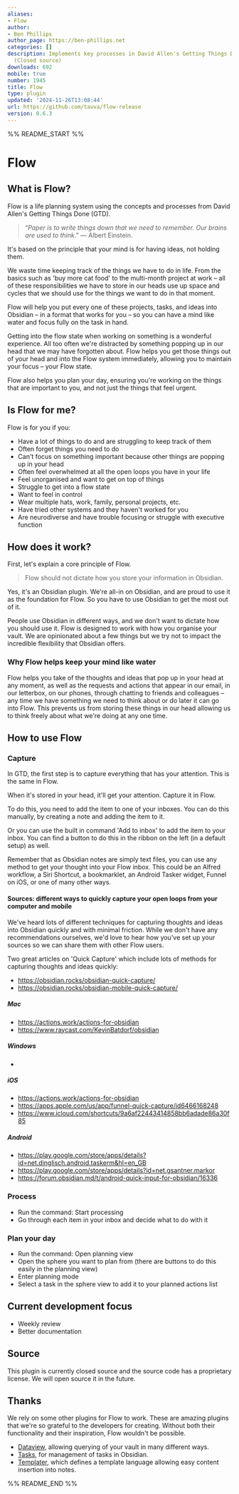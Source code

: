```yaml
---
aliases:
- Flow
author:
- Ben Phillips
author_page: https://ben-phillips.net
categories: []
description: Implements key processes in David Allen's Getting Things Done (GTD) methodology
  (Closed source)
downloads: 692
mobile: true
number: 1945
title: Flow
type: plugin
updated: '2024-11-26T13:08:44'
url: https://github.com/tavva/flow-release
version: 0.6.3
---
```


%% README_START %%

# Flow

## What is Flow?

Flow is a life planning system using the concepts and processes from David Allen's Getting Things Done (GTD).

> “_Paper is to write things down that we need to remember. Our brains are used to think_.” ― Albert Einstein.

It's based on the principle that your mind is for having ideas, not holding them.

We waste time keeping track of the things we have to do in life. From the basics such as 'buy more cat food' to the multi-month project at work – all of these responsibilities we have to store in our heads use up space and cycles that we should use for the things we want to do in that moment.

Flow will help you put every one of these projects, tasks, and ideas into Obsidian – in a format that works for you – so you can have a mind like water and focus fully on the task in hand.

Getting into the flow state when working on something is a wonderful experience. All too often we're distracted by something popping up in our head that we may have forgotten about. Flow helps you get those things out of your head and into the Flow system immediately, allowing you to maintain your focus – your Flow state.

Flow also helps you plan your day, ensuring you're working on the things that are important to you, and not just the things that feel urgent.

## Is Flow for me?

Flow is for you if you:

-   Have a lot of things to do and are struggling to keep track of them
-   Often forget things you need to do
-   Can't focus on something important because other things are popping up in your head
-   Often feel overwhelmed at all the open loops you have in your life
-   Feel unorganised and want to get on top of things
-   Struggle to get into a flow state
-   Want to feel in control
-   Wear multiple hats, work, family, personal projects, etc.
-   Have tried other systems and they haven't worked for you
-   Are neurodiverse and have trouble focusing or struggle with executive function

## How does it work?

First, let's explain a core principle of Flow.

> Flow should not dictate how you store your information in Obsidian.

Yes, it's an Obsidian plugin. We're all-in on Obsidian, and are proud to use it as the foundation for Flow. So you have to use Obsidian to get the most out of it.

People use Obsidian in different ways, and we don't want to dictate how you should use it. Flow is designed to work with how you organise your vault. We are opinionated about a few things but we try not to impact the incredible flexibility that Obsidian offers.

### Why Flow helps keep your mind like water

Flow helps you take of the thoughts and ideas that pop up in your head at any moment, as well as the requests and actions that appear in our email, in our letterbox, on our phones, through chatting to friends and colleagues – any time we have something we need to think about or do later it can go into Flow. This prevents us from storing these things in our head allowing us to think freely about what we're doing at any one time.

## How to use Flow

### Capture

In GTD, the first step is to capture everything that has your attention. This is the same in Flow.

When it's stored in your head, it'll get your attention. Capture it in Flow.

To do this, you need to add the item to one of your inboxes. You can do this manually, by creating a note and adding the item to it.

Or you can use the built in command 'Add to inbox' to add the item to your inbox. You can find a button to do this in the ribbon on the left (in a default setup) as well.

Remember that as Obsidian notes are simply text files, you can use any method to get your thought into your Flow inbox. This could be an Alfred workflow, a Siri Shortcut, a bookmarklet, an Android Tasker widget, Funnel on iOS, or one of many other ways.

#### Sources: different ways to quickly capture your open loops from your computer and mobile

We've heard lots of different techniques for capturing thoughts and ideas into Obsidian quickly and with minimal friction. While we don't have any recommendations ourselves, we'd love to hear how you've set up your sources so we can share them with other Flow users.

Two great articles on 'Quick Capture' which include lots of methods for capturing thoughts and ideas quickly:

-   https://obsidian.rocks/obsidian-quick-capture/
-   https://obsidian.rocks/obsidian-mobile-quick-capture/

##### Mac

-   https://actions.work/actions-for-obsidian
-   https://www.raycast.com/KevinBatdorf/obsidian

##### Windows

-

##### iOS

-   https://actions.work/actions-for-obsidian
-   https://apps.apple.com/us/app/funnel-quick-capture/id6466168248
-   https://www.icloud.com/shortcuts/9a6af22443414858bb6adade86a30f85

##### Android

-   https://play.google.com/store/apps/details?id=net.dinglisch.android.taskerm&hl=en_GB
-   https://play.google.com/store/apps/details?id=net.gsantner.markor
-   https://forum.obsidian.md/t/android-quick-input-for-obsidian/16336

### Process

-   Run the command: Start processing
-   Go through each item in your inbox and decide what to do with it

### Plan your day

-   Run the command: Open planning view
-   Open the sphere you want to plan from (there are buttons to do this easily in the planning view)
-   Enter planning mode
-   Select a task in the sphere view to add it to your planned actions list

## Current development focus

-   Weekly review
-   Better documentation

## Source

This plugin is currently closed source and the source code has a proprietary license. We will open source it in the future.

## Thanks

We rely on some other plugins for Flow to work. These are amazing plugins that we're so grateful to the developers for creating. Without both their functionality and their inspiration, Flow wouldn't be possible.

-   [Dataview](https://github.com/blacksmithgu/obsidian-dataview/tree/master), allowing querying of your vault in many different ways.
-   [Tasks](https://github.com/obsidian-tasks-group/obsidian-tasks), for management of tasks in Obsidian.
-   [Templater](https://github.com/SilentVoid13/Templater), which defines a template language allowing easy content insertion into notes.


%% README_END %%